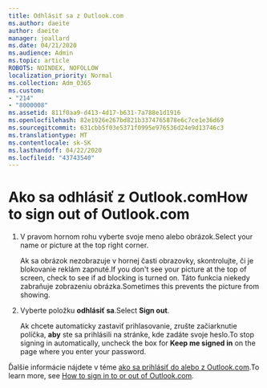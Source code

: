 ```yaml
---
title: Odhlásiť sa z Outlook.com
ms.author: daeite
author: daeite
manager: joallard
ms.date: 04/21/2020
ms.audience: Admin
ms.topic: article
ROBOTS: NOINDEX, NOFOLLOW
localization_priority: Normal
ms.collection: Adm_O365
ms.custom:
- "214"
- "8000008"
ms.assetid: 811f0aa9-d413-4d17-b631-7a788e1d1916
ms.openlocfilehash: 82e1926e267bd821b3374765878e6c7ce1e36d69
ms.sourcegitcommit: 631cbb5f03e5371f0995e976536d24e9d13746c3
ms.translationtype: MT
ms.contentlocale: sk-SK
ms.lasthandoff: 04/22/2020
ms.locfileid: "43743540"
---
```

# <a name="how-to-sign-out-of-outlookcom"></a><span data-ttu-id="1c638-102">Ako sa odhlásiť z Outlook.com</span><span class="sxs-lookup"><span data-stu-id="1c638-102">How to sign out of Outlook.com</span></span>

1. <span data-ttu-id="1c638-103">V pravom hornom rohu vyberte svoje meno alebo obrázok.</span><span class="sxs-lookup"><span data-stu-id="1c638-103">Select your name or picture at the top right corner.</span></span>

    <span data-ttu-id="1c638-104">Ak sa obrázok nezobrazuje v hornej časti obrazovky, skontrolujte, či je blokovanie reklám zapnuté.</span><span class="sxs-lookup"><span data-stu-id="1c638-104">If you don't see your picture at the top of screen, check to see if ad blocking is turned on.</span></span> <span data-ttu-id="1c638-105">Táto funkcia niekedy zabraňuje zobrazeniu obrázka.</span><span class="sxs-lookup"><span data-stu-id="1c638-105">Sometimes this prevents the picture from showing.</span></span>

2. <span data-ttu-id="1c638-106">Vyberte položku **odhlásiť sa**.</span><span class="sxs-lookup"><span data-stu-id="1c638-106">Select **Sign out**.</span></span>

    <span data-ttu-id="1c638-107">Ak chcete automaticky zastaviť prihlasovanie, zrušte začiarknutie políčka, **aby** ste sa prihlásili na stránke, kde zadáte svoje heslo.</span><span class="sxs-lookup"><span data-stu-id="1c638-107">To stop signing in automatically, uncheck the box for **Keep me signed in** on the page where you enter your password.</span></span>

<span data-ttu-id="1c638-108">Ďalšie informácie nájdete v téme [ako sa prihlásiť do alebo z Outlook.com](https://support.office.com/article/e08eb8ac-ac27-49f4-a400-a47311e1ee7e?wt.mc_id=Office_Outlook_com_Alchemy).</span><span class="sxs-lookup"><span data-stu-id="1c638-108">To learn more, see [How to sign in to or out of Outlook.com](https://support.office.com/article/e08eb8ac-ac27-49f4-a400-a47311e1ee7e?wt.mc_id=Office_Outlook_com_Alchemy).</span></span>
  